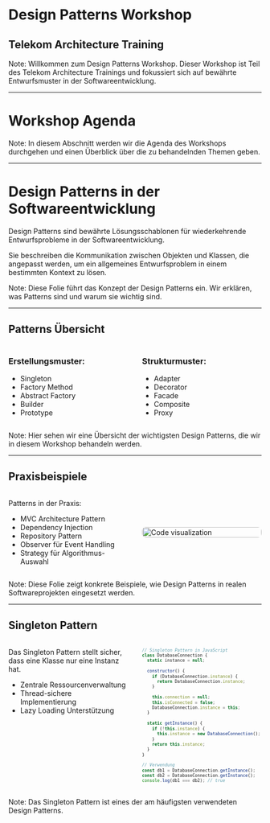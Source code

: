 # Design Patterns Workshop

## Telekom Architecture Training

<!-- .element: class="fragment" -->

Note: Willkommen zum Design Patterns Workshop. Dieser Workshop ist Teil des Telekom Architecture Trainings und fokussiert sich auf bewährte Entwurfsmuster in der Softwareentwicklung.

---

# Workshop Agenda

Note: In diesem Abschnitt werden wir die Agenda des Workshops durchgehen und einen Überblick über die zu behandelnden Themen geben.

---

# Design Patterns in der Softwareentwicklung

Design Patterns sind bewährte Lösungsschablonen für wiederkehrende Entwurfsprobleme in der Softwareentwicklung. 

<!-- .element: class="fragment" -->

Sie beschreiben die Kommunikation zwischen Objekten und Klassen, die angepasst werden, um ein allgemeines Entwurfsproblem in einem bestimmten Kontext zu lösen.

<!-- .element: class="fragment" -->

Note: Diese Folie führt das Konzept der Design Patterns ein. Wir erklären, was Patterns sind und warum sie wichtig sind.

---

## Patterns Übersicht

<div class="two-columns">
<div class="left-column">

### Erstellungsmuster:
- Singleton <!-- .element: class="fragment" -->
- Factory Method <!-- .element: class="fragment" -->
- Abstract Factory <!-- .element: class="fragment" -->
- Builder <!-- .element: class="fragment" -->
- Prototype <!-- .element: class="fragment" -->

</div>
<div class="right-column">

### Strukturmuster:
- Adapter <!-- .element: class="fragment" -->
- Decorator <!-- .element: class="fragment" -->
- Facade <!-- .element: class="fragment" -->
- Composite <!-- .element: class="fragment" -->
- Proxy <!-- .element: class="fragment" -->

</div>
</div>

<style>
.two-columns { display: flex; gap: 2em; }
.left-column, .right-column { flex: 1; }
</style>

Note: Hier sehen wir eine Übersicht der wichtigsten Design Patterns, die wir in diesem Workshop behandeln werden.

---

## Praxisbeispiele

<div class="split-content">
<div class="text-content">

Patterns in der Praxis:

- MVC Architecture Pattern <!-- .element: class="fragment" -->
- Dependency Injection <!-- .element: class="fragment" -->
- Repository Pattern <!-- .element: class="fragment" -->
- Observer für Event Handling <!-- .element: class="fragment" -->
- Strategy für Algorithmus-Auswahl <!-- .element: class="fragment" -->

</div>
<div class="image-content">

![Code visualization](https://images.unsplash.com/photo-1516321318423-f06f85e504b3?w=400)

</div>
</div>

<style>
.split-content { display: flex; gap: 2em; align-items: center; }
.text-content, .image-content { flex: 1; }
.image-content img { width: 100%; height: auto; border-radius: 8px; }
</style>

Note: Diese Folie zeigt konkrete Beispiele, wie Design Patterns in realen Softwareprojekten eingesetzt werden.

---

## Singleton Pattern

<div class="code-explanation">
<div class="text-section">

Das Singleton Pattern stellt sicher, dass eine Klasse nur eine Instanz hat.

<!-- .element: class="fragment" -->

- Zentrale Ressourcenverwaltung
- Thread-sichere Implementierung  
- Lazy Loading Unterstützung

<!-- .element: class="fragment" -->

</div>
<div class="code-section">

```javascript
// Singleton Pattern in JavaScript
class DatabaseConnection {
  static instance = null;
  
  constructor() {
    if (DatabaseConnection.instance) {
      return DatabaseConnection.instance;
    }
    
    this.connection = null;
    this.isConnected = false;
    DatabaseConnection.instance = this;
  }
  
  static getInstance() {
    if (!this.instance) {
      this.instance = new DatabaseConnection();
    }
    return this.instance;
  }
}

// Verwendung
const db1 = DatabaseConnection.getInstance();
const db2 = DatabaseConnection.getInstance();
console.log(db1 === db2); // true
```

</div>
</div>

<style>
.code-explanation { display: flex; gap: 2em; }
.text-section, .code-section { flex: 1; }
.code-section pre { font-size: 0.7em; }
</style>

Note: Das Singleton Pattern ist eines der am häufigsten verwendeten Design Patterns.